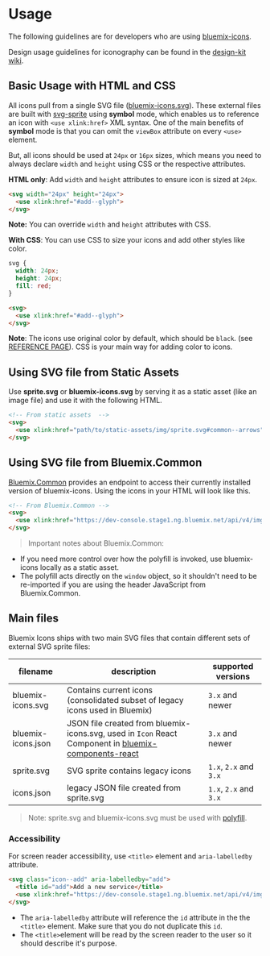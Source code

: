 # Usage

The following guidelines are for developers who are using [bluemix-icons](https://github.ibm.com/Bluemix/bluemix-icons).

Design usage guidelines for iconography can be found in the [design-kit wiki](https://github.ibm.com/Bluemix/design-kit/wiki/Iconography---Usage).

## Basic Usage with HTML and CSS

All icons pull from a single SVG file ([bluemix-icons.svg]()).
These external files are built with [svg-sprite]() using **symbol** mode, which enables us to reference an icon with `<use xlink:href>` XML syntax. One of the main benefits of **symbol** mode is that you can omit the `viewBox` attribute on every `<use>` element.

But, all icons should be used at `24px` or `16px` sizes, which means you need to always declare `width` and `height` using CSS or the respective attributes.

**HTML only**: Add `width` and `height` attributes to ensure icon is sized at `24px`.

```html
<svg width="24px" height="24px">
  <use xlink:href="#add--glyph">
</svg>
```
**Note:** You can override `width` and `height` attributes with CSS.

**With CSS**: You can use CSS to size your icons and add other styles like color.
```css
svg {
  width: 24px;
  height: 24px;
  fill: red;
}
```
```html
<svg>
  <use xlink:href="#add--glyph">
</svg>
```

**Note**: The icons use original color by default, which should be `black`. (see [REFERENCE PAGE](https://pages.github.ibm.com/Bluemix/bluemix-icons/)). CSS is your main way for adding color to icons.

## Using SVG file from Static Assets

Use **sprite.svg** or **bluemix-icons.svg** by serving it as a static asset (like an image file) and use it with the following HTML. 

```html
<!-- From static assets  -->
<svg>
  <use xlink:href="path/to/static-assets/img/sprite.svg#common--arrows"></use>
</svg>
```

## Using SVG file from Bluemix.Common

[Bluemix.Common](https://github.ibm.com/Bluemix/Bluemix.Common) provides an endpoint to access their currently installed version of bluemix-icons. Using the icons in your HTML will look like this.

```html
<!-- From Bluemix.Common -->
<svg>
  <use xlink:href="https://dev-console.stage1.ng.bluemix.net/api/v4/img/sprite.svg#common--arrows"></use>
</svg>
```

> Important notes about Bluemix.Common:
- If you need more control over how the polyfill is invoked, use bluemix-icons locally as a static asset.
- The polyfill acts directly on the `window` object, so it shouldn't need to be re-imported if you are using the header JavaScript from Bluemix.Common.

## Main files

Bluemix Icons ships with two main SVG files that contain different sets of external SVG sprite files:

| filename | description | supported versions|
|-----|--------|---------------|
|bluemix-icons.svg| Contains current icons (consolidated subset of legacy icons used in Bluemix) | `3.x` and newer|
|bluemix-icons.json| JSON file created from bluemix-icons.svg, used in `Icon` React Component in [bluemix-components-react](https://github.ibm.com/Bluemix/bluemix-components-react) | `3.x` and newer|
|sprite.svg| SVG sprite contains legacy icons | `1.x`, `2.x` and `3.x`|
|icons.json| legacy JSON file created from sprite.svg | `1.x`, `2.x` and `3.x`|

> Note: sprite.svg and bluemix-icons.svg must be used with [polyfill]().


### Accessibility

For screen reader accessibility, use `<title>` element and `aria-labelledby` attribute.

```html
<svg class="icon--add" aria-labelledby="add">
  <title id="add">Add a new service</title>
  <use xlink:href="https://dev-console.stage1.ng.bluemix.net/api/v4/img/sprite.svg#common--add"></use>
</svg>
```
* The `aria-labelledby` attribute will reference the `id` attribute in the the `<title>` element.
Make sure that you do not duplicate this `id`.
* The `<title>`element will be read by the screen reader to the user so it should describe it's purpose.
